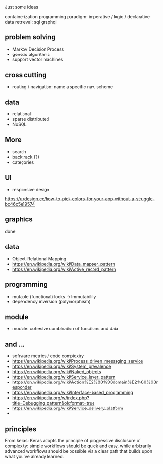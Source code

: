 Just some ideas

containerization
programming paradigm: imperative / logic / declarative
data retrieval: sql graphql

## problem solving

* Markov Decision Process
* genetic algorithms
* support vector machines

## cross cutting

* routing / navigation: name a specific nav. scheme

## data

  * relational
  * sparse distributed
  * NoSQL

## More

* search
* backtrack (?)
* categories

## UI

* responsive design

https://uxdesign.cc/how-to-pick-colors-for-your-app-without-a-struggle-bc46c5e19574

## graphics

done

## data

* Object-Relational Mapping
* https://en.wikipedia.org/wiki/Data_mapper_pattern
* https://en.wikipedia.org/wiki/Active_record_pattern

## programming

* mutable (functional) locks -> Immutability
* dependency inversion (polymorphism)

## module

* module: cohesive combination of functions and data

## and ...
* software metrics / code complexity
* https://en.wikipedia.org/wiki/Process_driven_messaging_service
* https://en.wikipedia.org/wiki/System_prevalence
* https://en.wikipedia.org/wiki/Naked_objects
* https://en.wikipedia.org/wiki/Service_layer_pattern
* https://en.wikipedia.org/wiki/Action%E2%80%93domain%E2%80%93responder
* https://en.wikipedia.org/wiki/Interface-based_programming
* https://en.wikipedia.org/w/index.php?title=Debugging_pattern&oldformat=true
* https://en.wikipedia.org/wiki/Service_delivery_platform
*
## principles

From keras: Keras adopts the principle of progressive disclosure of complexity: simple workflows should be quick and easy, while arbitrarily advanced workflows should be possible via a clear path that builds upon what you've already learned.
